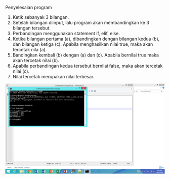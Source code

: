 Penyelesaian program
1. Ketik sebanyak 3  bilangan.
2. Setelah bilangan diinput, lalu program akan membandingkan ke 3 bilangan tersebut.
3. Perbandingan menggunakan statement if, elif, else.
4. Ketika bilangan pertama (a), dibandingkan dengan bilangan kedua (b), dan bilangan ketiga
   (c). Apabila menghasilkan nilai true, maka akan tercetak nila (a).
5. Bandingkan kembali (b) dengan (a) dan (c). Apabila bernilai true maka akan tercetak nilai (b).
6. Apabila perbandingan kedua tersebut bernilai false, maka akan tercetak nilai (c).
7. Nilai tercetak merupakan nilai terbesar.

![URL](sreenshot/Hasil%20Program.jpg)
